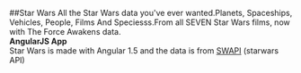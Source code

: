##Star Wars
All the Star Wars data you've ever wanted.Planets, Spaceships, Vehicles, People, Films And Speciesss.From all SEVEN Star Wars films, now with The Force Awakens data.
<br><strong>AngularJS App</strong><br>
Star Wars is made with Angular 1.5 and the data is from <a href='https://github.com/phalt/swapi'>SWAPI</a> (starwars API)
